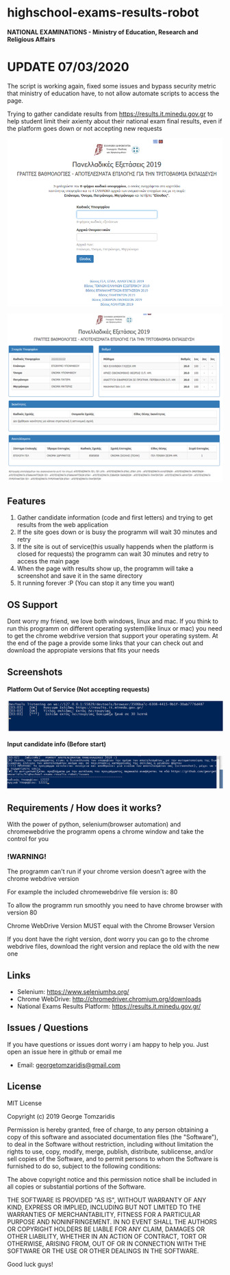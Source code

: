 # highschool-exams-results-robot
#### NATIONAL EXAMINATIONS - Ministry of Education, Research and Religious Affairs 

# UPDATE 07/03/2020
The script is working again, fixed some issues and bypass security metric that ministry of education have, to not allow automate scripts to access the page.

Trying to gather candidate results from https://results.it.minedu.gov.gr to help student limit their axienty about their national exam final results, even if the platform goes down or not accepting new requests 

![alt text](https://github.com/georgetomzaridis/highschool-exams-results-robot/blob/master/screenshots/resultspage.png "Results Page")

![alt text](https://github.com/georgetomzaridis/highschool-exams-results-robot/blob/master/screenshots/resultspage-format.png "Results Page Data Format")

## Features

1. Gather candidate information (code and first letters) and trying to get results from the web application
2. If the site goes down or is busy the programm will wait 30 minutes and retry
3. If the site is out of service(this usually happends when the platform is closed for requests) the programm can wait 30 minutes and retry to access the main page
4. When the page with results show up, the programm will take a screenshot and save it in the same directory
5. It running forever :P (You can stop it any time you want)

## OS Support
Dont worry my friend, we love both windows, linux and mac. If you think to run this programm on different operating system(like linux or mac) you need to get the chrome webdrive version that support your operating system. At the end of the page a provide some links that your can check out and download the appropiate versions that fits your needs

## Screenshots
#### Platform Out of Service (Not accepting requests)
![alt text](https://github.com/georgetomzaridis/highschool-exams-results-robot/blob/master/screenshots/platform-outofservice.png "Platform out of service")

#### Input candidate info (Before start)
![alt text](https://github.com/georgetomzaridis/highschool-exams-results-robot/blob/master/screenshots/input-candidate-info.png "Input candidate info")

## Requirements / How does it works?
With the power of python, selenium(browser automation) and chromewebdrive the programm opens a chrome window and take the control for you 

### !WARNING!
The programm can't run if your chrome version doesn't agree with the chrome webdrive version

For example the included chromewebdrive file version is: 80

To allow the programm run smoothly you need to have chrome browser with version 80

Chrome WebDrive Version MUST equal with the Chrome Browser Version

If you dont have the right version, dont worry you can go to the chrome webdrive files, download the right version and replace the old with the new one

## Links
* Selenium: https://www.seleniumhq.org/
* Chrome WebDrive: http://chromedriver.chromium.org/downloads
* National Exams Results Platform: https://results.it.minedu.gov.gr/


## Issues / Questions
If you have questions or issues dont worry i am happy to help you. Just open an issue here in github or email me
* Email: georgetomzaridis@gmail.com

## License
MIT License

Copyright (c) 2019 George Tomzaridis

Permission is hereby granted, free of charge, to any person obtaining a copy
of this software and associated documentation files (the "Software"), to deal
in the Software without restriction, including without limitation the rights
to use, copy, modify, merge, publish, distribute, sublicense, and/or sell
copies of the Software, and to permit persons to whom the Software is
furnished to do so, subject to the following conditions:

The above copyright notice and this permission notice shall be included in all
copies or substantial portions of the Software.

THE SOFTWARE IS PROVIDED "AS IS", WITHOUT WARRANTY OF ANY KIND, EXPRESS OR
IMPLIED, INCLUDING BUT NOT LIMITED TO THE WARRANTIES OF MERCHANTABILITY,
FITNESS FOR A PARTICULAR PURPOSE AND NONINFRINGEMENT. IN NO EVENT SHALL THE
AUTHORS OR COPYRIGHT HOLDERS BE LIABLE FOR ANY CLAIM, DAMAGES OR OTHER
LIABILITY, WHETHER IN AN ACTION OF CONTRACT, TORT OR OTHERWISE, ARISING FROM,
OUT OF OR IN CONNECTION WITH THE SOFTWARE OR THE USE OR OTHER DEALINGS IN THE
SOFTWARE.


Good luck guys!
